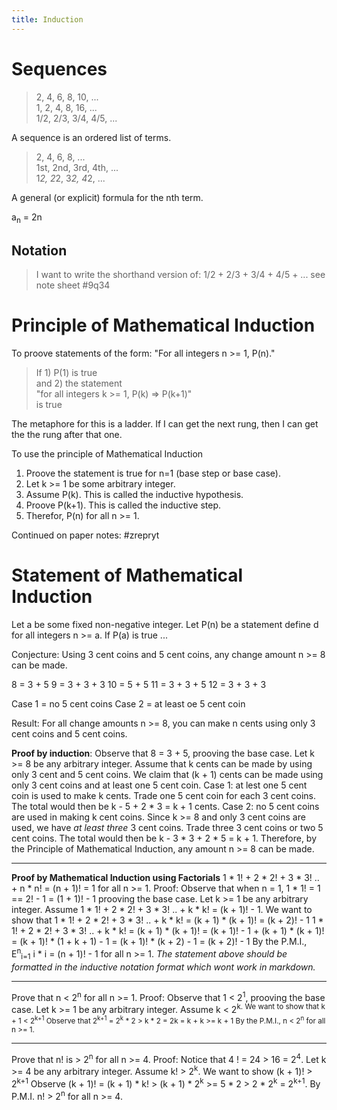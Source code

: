 ```yaml
---
title: Induction
---
```


# Sequences

> 2, 4, 6, 8, 10, ...  
> 1, 2, 4, 8, 16, ...  
> 1/2, 2/3, 3/4, 4/5, ...  

A sequence is an ordered list of terms.

> 2,   4,   6,   8,   ...  
> 1st, 2nd, 3rd, 4th, ...  
> 1*2, 2*2, 3*2, 4*2, ...  

A general (or explicit) formula for the nth term.

a<sub>n</sub> = 2n

## Notation

> I want to write the shorthand version of: 1/2 + 2/3 + 3/4 + 4/5 + ...
> see note sheet #9q34

# Principle of Mathematical Induction

To proove statements of the form:
    "For all integers n >= 1, P(n)."

> If   1)  P(1) is true  
> and  2)  the statement  
>             "for all integers k >= 1, P(k) => P(k+1)"  
>           is true  

The metaphore for this is a ladder. If I can get the next rung,
then I can get the the rung after that one.

To use the principle of Mathematical Induction
1. Proove the statement is true for n=1 (base step or base case).
2. Let k >= 1 be some arbitrary integer.
3. Assume P(k). This is called the inductive hypothesis.
4. Proove P(k+1). This is called the inductive step.
5. Therefor, P(n) for all n >= 1.

Continued on paper notes: #zrepryt


# Statement of Mathematical Induction

Let a be some fixed non-negative integer.
Let P(n) be a statement define d for all integers n >= a.
If P(a) is true ...

Conjecture: Using 3 cent coins and 5 cent coins, any change amount n >= 8 can be made.

8 = 3 + 5
9 = 3 + 3 + 3
10 = 5 + 5
11 = 3 + 3 + 5
12 = 3 + 3 + 3

Case 1 = no 5 cent coins
Case 2 = at least oe 5 cent coin

Result: For all change amounts n >= 8, you can make n cents using only 3 cent coins and 5 cent coins.

**Proof by induction**:
Observe that 8 = 3 + 5, prooving the base case.
Let k >= 8 be any arbitrary integer.
Assume that k cents can be made by using only 3 cent and 5 cent coins.
We claim that (k + 1) cents can be made using only 3 cent coins and at least one 5 cent coin.
Case 1: at lest one 5 cent coin is used to make k cents.
    Trade one 5 cent coin for each 3 cent coins.
    The total would then be k - 5 + 2 * 3 = k + 1 cents.
Case 2:
    no 5 cent coins are used in making k cent coins.
    Since k >= 8 and only 3 cent coins are used, we have *at least three* 3 cent coins.
    Trade three 3 cent coins or two 5 cent coins.
    The total would then be k - 3 * 3 + 2 * 5 = k + 1.
    Therefore, by the Principle of Mathematical Induction, any amount n >= 8 can be made.

***

**Proof by Mathematical Induction using Factorials**
1 * 1! + 2 * 2! + 3 * 3! .. + n * n! = (n + 1)! = 1 for all n >= 1.
Proof: Observe that when n = 1, 1 * 1! = 1 == 2! - 1 = (1 + 1)! - 1 prooving the base case.
Let k >= 1 be any arbitrary integer.
Assume 1 * 1! + 2 * 2! + 3 * 3! .. + k * k! = (k + 1)! - 1.
We want to show that 1 * 1! + 2 * 2! + 3 * 3! .. + k * k! = (k + 1) * (k + 1)! = (k + 2)! - 1
1 * 1! + 2 * 2! + 3 * 3! .. + k * k! = (k + 1) * (k + 1)! = (k + 1)! - 1 + (k + 1) * (k + 1)!
                                                          = (k + 1)! * (1 + k + 1) - 1
                                                          = (k + 1)! * (k + 2) - 1
                                                          = (k + 2)! - 1
By the P.M.I., E<sup>n</sup><sub>i=1</sub> i * i = (n + 1)! - 1 for all n >= 1.
*The statement above should be formatted in the inductive notation format which wont work in markdown.*

***

Prove that n < 2<sup>n</sup> for all n >= 1.
Proof: Observe that 1 < 2<sup>1</sup>, prooving the base case.
Let k >= 1 be any arbitrary integer.
Assume k < 2<sup>k</sub>.
We want to show that k + 1 < 2<sup>k+1</sup>
Observe that 2<sup>k+1</sup> = 2<sup>k</sup> * 2 > k * 2 = 2k = k + k >= k + 1
By the P.M.I., n < 2<sup>n</sup> for all n >= 1.

***

Prove that n! is > 2<sup>n</sup> for all n >= 4.
Proof: Notice that 4 ! = 24 > 16 = 2<sup>4</sup>.
Let k >= 4 be any arbitrary integer.
Assume k! > 2<sup>k</sup>.
We want to show (k + 1)! > 2<sup>k+1</sup>
Observe (k + 1)! = (k + 1) * k! > (k + 1) * 2<sup>k</sup> >= 5 * 2 > 2 * 2<sup>k</sup> = 2<sup>k+1</sup>.
By P.M.I. n! > 2<sup>n</sup> for all n >= 4.
